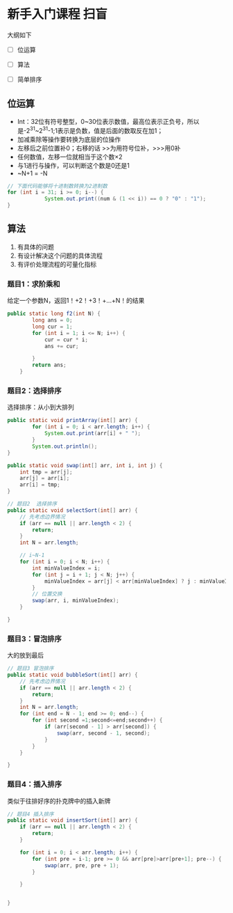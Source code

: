 # 新手入门课程 扫盲



大纲如下

- [ ] 位运算
- [ ] 算法
- [ ] 简单排序



 

## 位运算



- Int：32位有符号整型，0~30位表示数值，最高位表示正负号，所以是-2<sup>31</sup>~2<sup>31</sup>-1;1表示是负数，值是后面的数取反在加1；
- 加减乘除等操作要转换为底层的位操作
- 左移后之前位置补0；右移的话 >>为用符号位补，>>>用0补
- 任何数值，左移一位就相当于这个数×2
- 与1进行与操作，可以判断这个数是0还是1
- ~N+1 = -N

```java
// 下面代码能够将十进制数转换为2进制数
for (int i = 31; i >= 0; i--) {
            System.out.print((num & (1 << i)) == 0 ? "0" : "1");
}
```



## 算法

1. 有具体的问题
2. 有设计解决这个问题的具体流程
3. 有评价处理流程的可量化指标

### 题目1：求阶乘和

给定一个参数N，返回1！+2！+3！+...+N！的结果

```java
public static long f2(int N) {
        long ans = 0;
        long cur = 1;
        for (int i = 1; i <= N; i++) {
            cur = cur * i;
            ans += cur;

        }
        return ans;
    }
```

### 题目2：选择排序

选择排序：从小到大排列

```java
public static void printArray(int[] arr) {
        for (int i = 0; i < arr.length; i++) {
            System.out.print(arr[i] + " ");
        }
        System.out.println();
}

public static void swap(int[] arr, int i, int j) {
    int tmp = arr[j];
    arr[j] = arr[i];
    arr[i] = tmp;
}

// 题目2  选择排序
public static void selectSort(int[] arr) {
    // 先考虑边界情况
    if (arr == null || arr.length < 2) {
        return;
    }
    int N = arr.length;

    // i~N-1
    for (int i = 0; i < N; i++) {
        int minValueIndex = i;
        for (int j = i + 1; j < N; j++) {
            minValueIndex = arr[j] < arr[minValueIndex] ? j : minValueIndex;
        }
        // 位置交换
        swap(arr, i, minValueIndex);
    }

}

```



### 题目3：冒泡排序

大的放到最后

```java
// 题目3 冒泡排序
public static void bubbleSort(int[] arr) {
    // 先考虑边界情况
    if (arr == null || arr.length < 2) {
        return;
    }
    int N = arr.length;
    for (int end = N - 1; end >= 0; end--) {
        for (int second =1;second<=end;second++) {
            if (arr[second - 1] > arr[second]) {
                swap(arr, second - 1, second);
            }
        }
    }

}
```



### 题目4：插入排序

类似于往排好序的扑克牌中的插入新牌

```java
// 题目4 插入排序
public static void insertSort(int[] arr) {
    if (arr == null || arr.length < 2) {
        return;
    }

    for (int i = 0; i < arr.length; i++) {
        for (int pre = i-1; pre >= 0 && arr[pre]>arr[pre+1]; pre--) {
            swap(arr, pre, pre + 1);
        }

    }


}
```



```java

```

